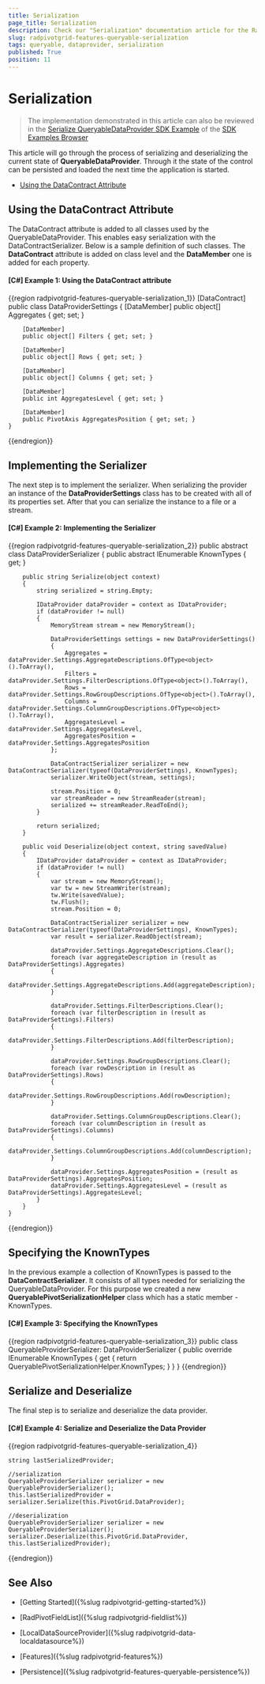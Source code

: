 ```yaml
---
title: Serialization
page_title: Serialization
description: Check our "Serialization" documentation article for the RadPivotGrid WPF control.
slug: radpivotgrid-features-queryable-serialization
tags: queryable, dataprovider, serialization
published: True
position: 11
---
```


# Serialization

> The implementation demonstrated in this article can also be reviewed in the [Serialize QueryableDataProvider SDK Example](https://github.com/telerik/xaml-sdk/tree/master/PivotGrid/Serialization/QueryableDataProvider) of the [SDK Examples Browser](https://demos.telerik.com/xaml-sdkbrowser/)

This article will go through the process of serializing and deserializing the current state of __QueryableDataProvider__. Through it the state of the control can be persisted and loaded the next time the application is started.

* [Using the DataContract Attribute](#using-the-datacontract-attribute)

## Using the DataContract Attribute

The DataContract attribute is added to all classes used by the QueryableDataProvider. This enables easy serialization with the DataContractSerializer. Below is a sample definition of such classes. The __DataContract__ attribute is added on class level and the __DataMember__ one is added for each property.

#### __[C#] Example 1: Using the DataContract attribute__	

{{region radpivotgrid-features-queryable-serialization_1}}
	[DataContract]
    public class DataProviderSettings
    {
        [DataMember]
        public object[] Aggregates { get; set; }

        [DataMember]
        public object[] Filters { get; set; }

        [DataMember]
        public object[] Rows { get; set; }

        [DataMember]
        public object[] Columns { get; set; }

        [DataMember]
        public int AggregatesLevel { get; set; }

        [DataMember]
        public PivotAxis AggregatesPosition { get; set; }
    }
{{endregion}}

## Implementing the Serializer

The next step is to implement the serializer. When serializing the provider an instance of the __DataProviderSettings__ class has to be created with all of its properties set. After that you can serialize the instance to a file or a stream. 

#### __[C#] Example 2: Implementing the Serializer__

{{region radpivotgrid-features-queryable-serialization_2}}
	 public abstract class DataProviderSerializer
    {
        public abstract IEnumerable<Type> KnownTypes { get; }

        public string Serialize(object context)
        {
            string serialized = string.Empty;

            IDataProvider dataProvider = context as IDataProvider;
            if (dataProvider != null)
            {
                MemoryStream stream = new MemoryStream();

                DataProviderSettings settings = new DataProviderSettings()
                {
                    Aggregates = dataProvider.Settings.AggregateDescriptions.OfType<object>().ToArray(),
                    Filters = dataProvider.Settings.FilterDescriptions.OfType<object>().ToArray(),
                    Rows = dataProvider.Settings.RowGroupDescriptions.OfType<object>().ToArray(),
                    Columns = dataProvider.Settings.ColumnGroupDescriptions.OfType<object>().ToArray(),
                    AggregatesLevel = dataProvider.Settings.AggregatesLevel,
                    AggregatesPosition = dataProvider.Settings.AggregatesPosition
                };

                DataContractSerializer serializer = new DataContractSerializer(typeof(DataProviderSettings), KnownTypes);
                serializer.WriteObject(stream, settings);

                stream.Position = 0;
                var streamReader = new StreamReader(stream);
                serialized += streamReader.ReadToEnd();
            }

            return serialized;
        }

        public void Deserialize(object context, string savedValue)
        {
            IDataProvider dataProvider = context as IDataProvider;
            if (dataProvider != null)
            {
                var stream = new MemoryStream();
                var tw = new StreamWriter(stream);
                tw.Write(savedValue);
                tw.Flush();
                stream.Position = 0;

                DataContractSerializer serializer = new DataContractSerializer(typeof(DataProviderSettings), KnownTypes);
                var result = serializer.ReadObject(stream);

                dataProvider.Settings.AggregateDescriptions.Clear();
                foreach (var aggregateDescription in (result as DataProviderSettings).Aggregates)
                {
                    dataProvider.Settings.AggregateDescriptions.Add(aggregateDescription);
                }

                dataProvider.Settings.FilterDescriptions.Clear();
                foreach (var filterDescription in (result as DataProviderSettings).Filters)
                {
                    dataProvider.Settings.FilterDescriptions.Add(filterDescription);
                }

                dataProvider.Settings.RowGroupDescriptions.Clear();
                foreach (var rowDescription in (result as DataProviderSettings).Rows)
                {
                    dataProvider.Settings.RowGroupDescriptions.Add(rowDescription);
                }

                dataProvider.Settings.ColumnGroupDescriptions.Clear();
                foreach (var columnDescription in (result as DataProviderSettings).Columns)
                {
                    dataProvider.Settings.ColumnGroupDescriptions.Add(columnDescription);
                }

                dataProvider.Settings.AggregatesPosition = (result as DataProviderSettings).AggregatesPosition;
                dataProvider.Settings.AggregatesLevel = (result as DataProviderSettings).AggregatesLevel;
            }
        }
    }
{{endregion}}

## Specifying the KnownTypes

In the previous example a collection of KnownTypes is passed to the __DataContractSerializer__. It consists of all types needed for serializing the QueryableDataProvider. For this purpose we created a new __QueryablePivotSerializationHelper__ class which has a static member - KnownTypes.

#### __[C#] Example 3: Specifying the KnownTypes__

{{region radpivotgrid-features-queryable-serialization_3}}
	public class QueryableProviderSerializer: DataProviderSerializer
    {
        public override IEnumerable<Type> KnownTypes
        {
            get 
            {
                return QueryablePivotSerializationHelper.KnownTypes;
            }
        }
    }
{{endregion}}

## Serialize and Deserialize 

The final step is to serialize and deserialize the data provider.

#### __[C#] Example 4: Serialize and Deserialize the Data Provider__

{{region radpivotgrid-features-queryable-serialization_4}}

	string lastSerializedProvider;

	//serialization
	QueryableProviderSerializer serializer = new QueryableProviderSerializer();
    this.lastSerializedProvider = serializer.Serialize(this.PivotGrid.DataProvider);

	//deserialization
	QueryableProviderSerializer serializer = new QueryableProviderSerializer();
    serializer.Deserialize(this.PivotGrid.DataProvider, this.lastSerializedProvider);
{{endregion}}

## See Also

 * [Getting Started]({%slug radpivotgrid-getting-started%})

 * [RadPivotFieldList]({%slug radpivotgrid-fieldlist%})

 * [LocalDataSourceProvider]({%slug radpivotgrid-data-localdatasource%})

 * [Features]({%slug radpivotgrid-features%})

 * [Persistence]({%slug radpivotgrid-features-queryable-persistence%})